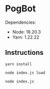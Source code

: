 # PogBot

Dependencies:

- Node: 18.20.3
- Yarn: 1.22.22

## Instructions

`yarn install`

`node index.js load`

`node index.js`
